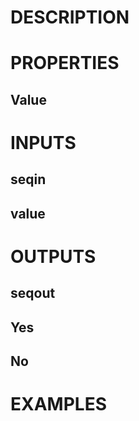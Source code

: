 # DESCRIPTION

# PROPERTIES

## Value

# INPUTS

## seqin

## value

# OUTPUTS

## seqout

## Yes

## No

# EXAMPLES
